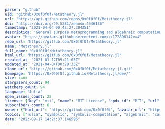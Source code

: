 ```yaml
---
parser: "github"
uid: "github/0x0f0f0f/Metatheory.jl"
url: "https://api.github.com/repos/0x0f0f0f/Metatheory.jl"
doi: "https://doi.org/10.5281/zenodo.4646136"
timestamp: "2021-04-04 00:42:27.304351"
description: "General purpose metaprogramming and algebraic computation library for the Julia programming language"
avatar: "https://avatars.githubusercontent.com/u/17289614?v=4"
repo_url: "https://github.com/0x0f0f0f/Metatheory.jl"
name: "Metatheory.jl"
full_name: "0x0f0f0f/Metatheory.jl"
html_url: "https://github.com/0x0f0f0f/Metatheory.jl"
created_at: "2021-01-12T09:21:05Z"
updated_at: "2021-04-04T00:28:33Z"
clone_url: "https://github.com/0x0f0f0f/Metatheory.jl.git"
homepage: "https://0x0f0f0f.github.io/Metatheory.jl/dev/"
size: 1405
stargazers_count: 94
watchers_count: 94
language: "Julia"
open_issues_count: 22
license: {"key": "mit", "name": "MIT License", "spdx_id": "MIT", "url": "https://api.github.com/licenses/mit", "node_id": "MDc6TGljZW5zZTEz"}
subscribers_count: 6
owner: {"html_url": "https://github.com/0x0f0f0f", "avatar_url": "https://avatars.githubusercontent.com/u/17289614?v=4", "login": "0x0f0f0f", "type": "User"}
topics: ["julia", "symbolic", "symbolic-computation", "algebraic", "cas", "metatheory", "programming-language", "optimization", "compiler-optimization", "compiler-construction"]
date: "2022-09-17 14:26:37.146596"
---
```

